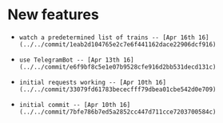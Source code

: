 
# New features

-     watch a predetermined list of trains -- [Apr 16th 16](../../commit/1eab2d104765e2c7e6f441162dace22906dcf916)
-     use TelegramBot -- [Apr 13th 16](../../commit/e6f9bf8c5e1e07b9528cfe916d2bb531decd131c)
-     initial requests working -- [Apr 10th 16](../../commit/33079fd61783bececfff79dbea01cbe542d0e709)
-     initial commit -- [Apr 10th 16](../../commit/7bfe786b7ed5a2852cc447d711cce7203700584c)
